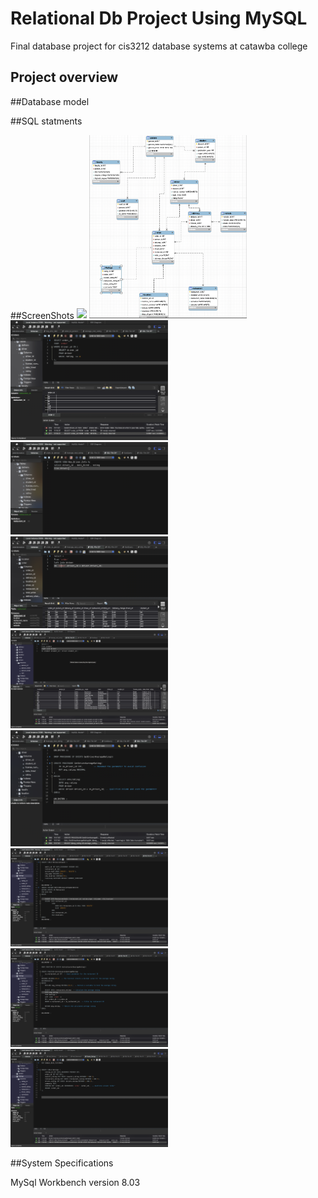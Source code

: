 # Relational Db Project Using MySQL
Final database project for cis3212 database systems at catawba college
## Project overview 

##Database model 

##SQL statments

##ScreenShots
<img src="Order#_toDriver.png">
<img src="ERD_Diagram.png" width=50% height=50%>
<img src="Example Of Subquery.png" width=50% height=50%>
<img src="Example Of View.png" width=50% height=50%>
<img src="Extra Left Join.png" width=50% height=50%>
<img src="Extra Right Join.png" width=50% height=50%>
<img src="Updated_Proc.png" width=50% height=50%>
<img src="Triggers.png" width=50% height=50%>
<img src="Average_Rating_Function.png" width=50% height=50%>
<img src="Add_Table.png" width=50% height=50%>

##System Specifications

MySql Workbench version 8.03
